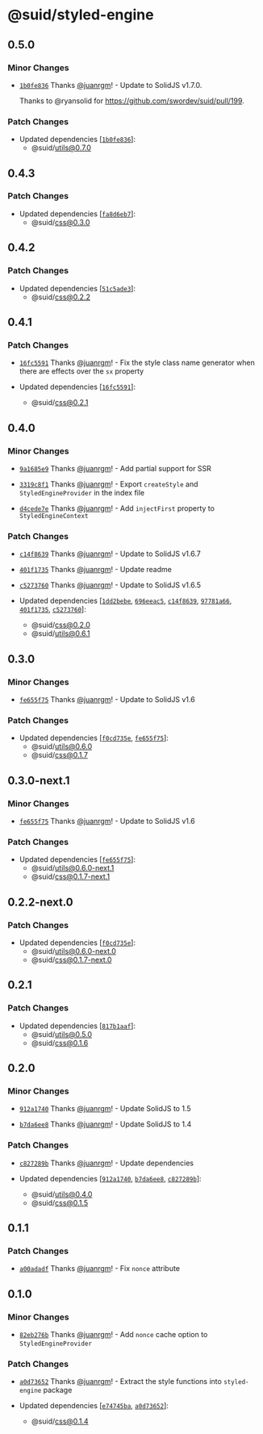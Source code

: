 # @suid/styled-engine

## 0.5.0

### Minor Changes

- [`1b0fe836`](https://github.com/swordev/suid/commit/1b0fe8367a2b23a446f397ef5fa0663f385230b6) Thanks [@juanrgm](https://github.com/juanrgm)! - Update to SolidJS v1.7.0.

  Thanks to @ryansolid for https://github.com/swordev/suid/pull/199.

### Patch Changes

- Updated dependencies [[`1b0fe836`](https://github.com/swordev/suid/commit/1b0fe8367a2b23a446f397ef5fa0663f385230b6)]:
  - @suid/utils@0.7.0

## 0.4.3

### Patch Changes

- Updated dependencies [[`fa8d6eb7`](https://github.com/swordev/suid/commit/fa8d6eb7fb84507f52067c8224b991125f4d02d7)]:
  - @suid/css@0.3.0

## 0.4.2

### Patch Changes

- Updated dependencies [[`51c5ade3`](https://github.com/swordev/suid/commit/51c5ade396c53144c20bd3a8bf9af9045559cf52)]:
  - @suid/css@0.2.2

## 0.4.1

### Patch Changes

- [`16fc5591`](https://github.com/swordev/suid/commit/16fc5591116ea1d5cf4ec0ce16fd01f743f9c0a9) Thanks [@juanrgm](https://github.com/juanrgm)! - Fix the style class name generator when there are effects over the `sx` property

- Updated dependencies [[`16fc5591`](https://github.com/swordev/suid/commit/16fc5591116ea1d5cf4ec0ce16fd01f743f9c0a9)]:
  - @suid/css@0.2.1

## 0.4.0

### Minor Changes

- [`9a1685e9`](https://github.com/swordev/suid/commit/9a1685e9040b0a9b82b4ccbd89f434cea18e54b6) Thanks [@juanrgm](https://github.com/juanrgm)! - Add partial support for SSR

- [`3319c8f1`](https://github.com/swordev/suid/commit/3319c8f181d437cddba60df55783acbdd85915cb) Thanks [@juanrgm](https://github.com/juanrgm)! - Export `createStyle` and `StyledEngineProvider` in the index file

- [`d4cede7e`](https://github.com/swordev/suid/commit/d4cede7e1d932acc9137dbbdb19608bc3df45159) Thanks [@juanrgm](https://github.com/juanrgm)! - Add `injectFirst` property to `StyledEngineContext`

### Patch Changes

- [`c14f8639`](https://github.com/swordev/suid/commit/c14f863995a749b13d76e3e3e459e2b6f4b069f2) Thanks [@juanrgm](https://github.com/juanrgm)! - Update to SolidJS v1.6.7

- [`401f1735`](https://github.com/swordev/suid/commit/401f17358421fcf37a2c150097dd888b3e93f229) Thanks [@juanrgm](https://github.com/juanrgm)! - Update readme

- [`c5273760`](https://github.com/swordev/suid/commit/c5273760f96d58c7de41caa7c71b87249d17595d) Thanks [@juanrgm](https://github.com/juanrgm)! - Update to SolidJS v1.6.5

- Updated dependencies [[`1dd2bebe`](https://github.com/swordev/suid/commit/1dd2bebea8da94e24eb86503ada330f880430553), [`696eeac5`](https://github.com/swordev/suid/commit/696eeac54b141db7637ff6f38701ddb77b8944f5), [`c14f8639`](https://github.com/swordev/suid/commit/c14f863995a749b13d76e3e3e459e2b6f4b069f2), [`97781a66`](https://github.com/swordev/suid/commit/97781a66cc87e620b9ba2a7c7c5b02b68fcbc0ea), [`401f1735`](https://github.com/swordev/suid/commit/401f17358421fcf37a2c150097dd888b3e93f229), [`c5273760`](https://github.com/swordev/suid/commit/c5273760f96d58c7de41caa7c71b87249d17595d)]:
  - @suid/css@0.2.0
  - @suid/utils@0.6.1

## 0.3.0

### Minor Changes

- [`fe655f75`](https://github.com/swordev/suid/commit/fe655f75d97ee8d9ab2ed77440d483489d64f915) Thanks [@juanrgm](https://github.com/juanrgm)! - Update to SolidJS v1.6

### Patch Changes

- Updated dependencies [[`f0cd735e`](https://github.com/swordev/suid/commit/f0cd735ecb125683fb2334b2426b8c51ce54028b), [`fe655f75`](https://github.com/swordev/suid/commit/fe655f75d97ee8d9ab2ed77440d483489d64f915)]:
  - @suid/utils@0.6.0
  - @suid/css@0.1.7

## 0.3.0-next.1

### Minor Changes

- [`fe655f75`](https://github.com/swordev/suid/commit/fe655f75d97ee8d9ab2ed77440d483489d64f915) Thanks [@juanrgm](https://github.com/juanrgm)! - Update to SolidJS v1.6

### Patch Changes

- Updated dependencies [[`fe655f75`](https://github.com/swordev/suid/commit/fe655f75d97ee8d9ab2ed77440d483489d64f915)]:
  - @suid/utils@0.6.0-next.1
  - @suid/css@0.1.7-next.1

## 0.2.2-next.0

### Patch Changes

- Updated dependencies [[`f0cd735e`](https://github.com/swordev/suid/commit/f0cd735ecb125683fb2334b2426b8c51ce54028b)]:
  - @suid/utils@0.6.0-next.0
  - @suid/css@0.1.7-next.0

## 0.2.1

### Patch Changes

- Updated dependencies [[`817b1aaf`](https://github.com/swordev/suid/commit/817b1aaf5e9c3b64b2b40f3985d0016d2d204c27)]:
  - @suid/utils@0.5.0
  - @suid/css@0.1.6

## 0.2.0

### Minor Changes

- [`912a1740`](https://github.com/swordev/suid/commit/912a17405ca411411033aab0f39da732d28fb7e9) Thanks [@juanrgm](https://github.com/juanrgm)! - Update SolidJS to 1.5

- [`b7da6ee8`](https://github.com/swordev/suid/commit/b7da6ee86524cd4870aa098734661d40f021dadd) Thanks [@juanrgm](https://github.com/juanrgm)! - Update SolidJS to 1.4

### Patch Changes

- [`c827289b`](https://github.com/swordev/suid/commit/c827289b533a974d04296edb002dc3836aec7309) Thanks [@juanrgm](https://github.com/juanrgm)! - Update dependencies

- Updated dependencies [[`912a1740`](https://github.com/swordev/suid/commit/912a17405ca411411033aab0f39da732d28fb7e9), [`b7da6ee8`](https://github.com/swordev/suid/commit/b7da6ee86524cd4870aa098734661d40f021dadd), [`c827289b`](https://github.com/swordev/suid/commit/c827289b533a974d04296edb002dc3836aec7309)]:
  - @suid/utils@0.4.0
  - @suid/css@0.1.5

## 0.1.1

### Patch Changes

- [`a00adadf`](https://github.com/swordev/suid/commit/a00adadf6c4e6f0aebdee7be8a250dcc19c04a03) Thanks [@juanrgm](https://github.com/juanrgm)! - Fix `nonce` attribute

## 0.1.0

### Minor Changes

- [`82eb276b`](https://github.com/swordev/suid/commit/82eb276b0a6d1bd651567e225383ab207998ede3) Thanks [@juanrgm](https://github.com/juanrgm)! - Add `nonce` cache option to `StyledEngineProvider`

### Patch Changes

- [`a0d73652`](https://github.com/swordev/suid/commit/a0d73652bea194187c6d9fea315ed5fc4d26a8b1) Thanks [@juanrgm](https://github.com/juanrgm)! - Extract the style functions into `styled-engine` package

- Updated dependencies [[`e74745ba`](https://github.com/swordev/suid/commit/e74745ba5f07e47b7b83f97ee5f11ef0c4a37194), [`a0d73652`](https://github.com/swordev/suid/commit/a0d73652bea194187c6d9fea315ed5fc4d26a8b1)]:
  - @suid/css@0.1.4
